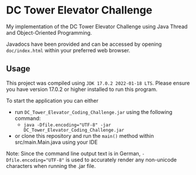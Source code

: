 # DC Tower Elevator Challenge

My implementation of the DC Tower Elevator Challenge using Java Thread and Object-Oriented Programming.

Javadocs have been provided and can be accessed by opening `doc/index.html` within your preferred web browser.

## Usage

This project was compiled using `JDK 17.0.2 2022-01-18 LTS`. Please ensure you have version 17.0.2 or higher installed to run this program.

To start the application you can either 
- run `DC_Tower_Elevator_Coding_Challenge.jar` using the following command:
  - `java -Dfile.encoding="UTF-8" -jar DC_Tower_Elevator_Coding_Challenge.jar`
- or clone this repository and run the `main()` method within src/main.Main.java using your IDE

Note: Since the command line output text is in German, `-Dfile.encoding="UTF-8"` is used to accurately render any non-unicode characters when running the .jar file.




